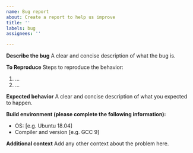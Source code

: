 ```yaml
---
name: Bug report
about: Create a report to help us improve
title: ''
labels: bug
assignees: ''

---
```


**Describe the bug**
A clear and concise description of what the bug is.

**To Reproduce**
Steps to reproduce the behavior:
1. ...
2. ...

**Expected behavior**
A clear and concise description of what you expected to happen.

**Build environment (please complete the following information):**
 - OS: [e.g. Ubuntu 18.04]
 - Compiler and version [e.g. GCC 9]

**Additional context**
Add any other context about the problem here.
